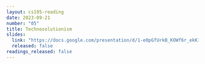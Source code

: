 ```yaml
---
layout: cs195-reading
date: 2023-09-21
number: "05"
title: Technosolutionism
slides:
  link: "https://docs.google.com/presentation/d/1-e0pGfUrkB_KOWf6r_ekK1sGGo7Nh0I5fTRQFwHqYl8/edit#slide=id.p"
  released: false
readings_released: false
---
```


